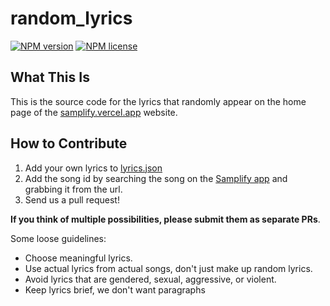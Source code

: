 # random_lyrics
[![NPM version](https://img.shields.io/npm/v/bb_random_lyrics.svg?style=flat-square)](https://www.npmjs.com/package/bb_random_lyrics)
[![NPM license](https://img.shields.io/npm/l/bb_random_lyrics.svg?style=flat-square)](https://www.npmjs.com/package/bb_random_lyrics)

## What This Is

This is the source code for the lyrics that randomly appear on the home page of the [samplify.vercel.app](https://samplify.vercel.app) website.

## How to Contribute

1. Add your own lyrics to [lyrics.json](lyrics.json)
2. Add the song id by searching the song on the [Samplify app](https://samplify.vercel.app) and grabbing it from the url.
3. Send us a pull request!

**If you think of multiple possibilities, please submit them as separate PRs**.

Some loose guidelines:

* Choose meaningful lyrics.
* Use actual lyrics from actual songs, don't just make up random lyrics.
* Avoid lyrics that are gendered, sexual, aggressive, or violent.
* Keep lyrics brief, we don't want paragraphs
